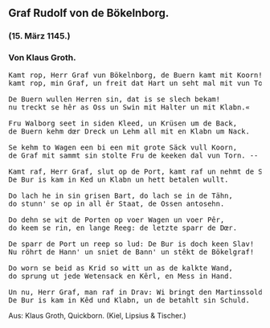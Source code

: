 <h2>Graf Rudolf von de Bökelnborg.</h2>

<h3>(15. März 1145.)</h3>

<h3>Von Klaus Groth.</h3>

<pre>Kamt rop, Herr Graf vun Bökelnborg, de Buern kamt mit Koorn!
kamt rop, min Graf, un freit dat Hart un seht mal mit vun Torn!

De Buern wullen Herren sin, dat is se slech bekam!
nu treckt se hêr as Oss un Swin mit Halter un mit Klabn.«

Fru Walborg seet in siden Kleed, un Krüsen um de Back,
de Buern kehm dœr Dreck un Lehm all mit en Klabn um Nack.

Se kehm to Wagen een bi een mit grote Säck vull Koorn,
de Graf mit sammt sin stolte Fru de keeken dal vun Torn. --

Kamt raf, Herr Graf, slut op de Port, kamt raf un nehmt de Schuld!
De Bur is kam in Ked un Klabn un hett betalen wullt.

Do lach he in sin grisen Bart, do lach se in de Tähn,
do stunn' se op in all êr Staat, de Ossen antosehn.

Do dehn se wit de Porten op voer Wagen un voer Pêr,
do keem se rin, en lange Reeg: de letzte sparr de Dœr.

De sparr de Port un reep so lud: De Bur is doch keen Slav!
Nu röhrt de Hann' un sniet de Bann' un stêkt de Bökelgraf!

Do worn se beid as Krid so witt un as de kalkte Wand,
do sprung ut jede Wetensack en Kêrl, en Mess in Hand.

Un nu, Herr Graf, man raf in Drav: Wi bringt den Martinssold!
De Bur is kam in Kêd und Klabn, un de betahlt sin Schuld.</pre>

<div class="source">Aus: Klaus Groth, Quickborn. (Kiel, Lipsius &amp; Tischer.)</div>

